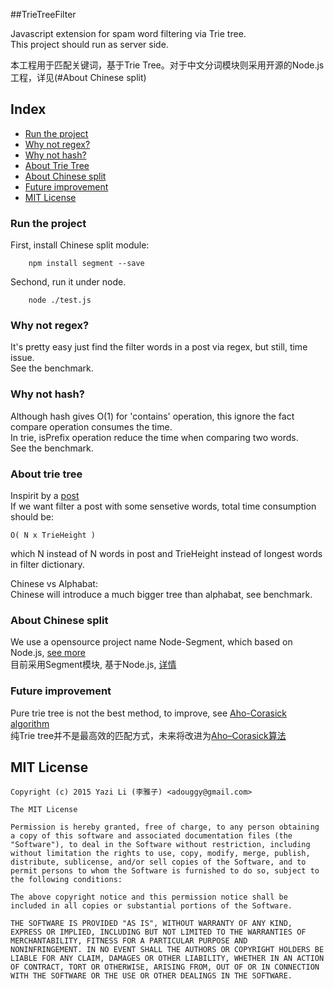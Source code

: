 ##TrieTreeFilter

Javascript extension for spam word filtering via Trie tree.  
This project should run as server side.  

本工程用于匹配关键词，基于Trie Tree。对于中文分词模块则采用开源的Node.js工程，详见(#About Chinese split)  

## Index

- [Run the project](#run-the-project)
- [Why not regex?](#why-not-regex?)
- [Why not hash?](#why-not-hash?)
- [About Trie Tree](#about-trie-tree)
- [About Chinese split](#about-chinese-split)
- [Future improvement](#future-improvement)
- [MIT License](#mit-license)

### Run the project
First, install Chinese split module:
```shell   
	npm install segment --save  
```
Sechond, run it under node.
```shell  
	node ./test.js
```

### Why not regex?
It's pretty easy just find the filter words in a post via regex, but still, time issue.  
See the benchmark.

### Why not hash?
Although hash gives O(1) for 'contains' operation, this ignore the fact compare operation consumes the time.  
In trie, isPrefix operation reduce the time when comparing two words.  
See the benchmark.

### About trie tree
Inspirit by a [post](http://notdennisbyrne.blogspot.com/2008/12/javascript-trie-implementation.html)  
If we want filter a post with some sensetive words, total time consumption should be:  
```
O( N x TrieHeight )
```
which N instead of N words in post and TrieHeight instead of longest words in filter dictionary.  
  
Chinese vs Alphabat:  
Chinese will introduce a much bigger tree than alphabat, see benchmark.

### About Chinese split
We use a opensource project name Node-Segment, which based on Node.js, [see more](https://github.com/leizongmin/node-segment)  
目前采用Segment模块, 基于Node.js, [详情](https://github.com/leizongmin/node-segment)

### Future improvement
Pure trie tree is not the best method, to improve, see [Aho-Corasick algorithm](https://en.wikipedia.org/wiki/Aho%E2%80%93Corasick_algorithm)  
纯Trie tree并不是最高效的匹配方式，未来将改进为[Aho–Corasick算法](https://en.wikipedia.org/wiki/Aho%E2%80%93Corasick_algorithm)


## MIT License

```
Copyright (c) 2015 Yazi Li (李雅子) <adouggy@gmail.com>

The MIT License

Permission is hereby granted, free of charge, to any person obtaining
a copy of this software and associated documentation files (the
"Software"), to deal in the Software without restriction, including
without limitation the rights to use, copy, modify, merge, publish,
distribute, sublicense, and/or sell copies of the Software, and to
permit persons to whom the Software is furnished to do so, subject to
the following conditions:

The above copyright notice and this permission notice shall be
included in all copies or substantial portions of the Software.

THE SOFTWARE IS PROVIDED "AS IS", WITHOUT WARRANTY OF ANY KIND,
EXPRESS OR IMPLIED, INCLUDING BUT NOT LIMITED TO THE WARRANTIES OF
MERCHANTABILITY, FITNESS FOR A PARTICULAR PURPOSE AND
NONINFRINGEMENT. IN NO EVENT SHALL THE AUTHORS OR COPYRIGHT HOLDERS BE
LIABLE FOR ANY CLAIM, DAMAGES OR OTHER LIABILITY, WHETHER IN AN ACTION
OF CONTRACT, TORT OR OTHERWISE, ARISING FROM, OUT OF OR IN CONNECTION
WITH THE SOFTWARE OR THE USE OR OTHER DEALINGS IN THE SOFTWARE.
```